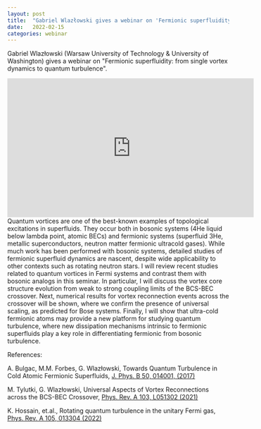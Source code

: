 ```yaml
---
layout: post
title:  "Gabriel Wlazłowski gives a webinar on 'Fermionic superfluidity: from single vortex dynamics to quantum turbulence' at 4pm UK time"
date:   2022-02-15
categories: webinar
---
```


Gabriel Wlazłowski (Warsaw University of Technology & University of Washington) gives a webinar on "Fermionic superfluidity: from single vortex dynamics to quantum turbulence".

<iframe width="560" height="315" src="https://www.youtube.com/embed/2uo0G5USkZ8" title="YouTube video player" frameborder="0" allow="accelerometer; autoplay; clipboard-write; encrypted-media; gyroscope; picture-in-picture" allowfullscreen></iframe>
Quantum vortices are one of the best-known examples of topological excitations in superfluids. They occur both in bosonic systems (4He liquid below lambda point, atomic BECs) and fermionic systems (superfluid 3He, metallic superconductors, neutron matter fermionic ultracold gases). While much work has been performed with bosonic systems, detailed studies of fermionic superfluid dynamics are nascent, despite wide applicability to other contexts such as rotating neutron stars. I will review recent studies related to quantum vortices in Fermi systems and contrast them with bosonic analogs in this seminar. In particular, I will discuss the vortex core structure evolution from weak to strong coupling limits of the BCS-BEC crossover. Next, numerical results for vortex reconnection events across the crossover will be shown, where we confirm the presence of universal scaling, as predicted for Bose systems. Finally, I will show that ultra-cold fermionic atoms may provide a new platform for studying quantum turbulence, where new dissipation mechanisms intrinsic to fermionic superfluids play a key role in differentiating fermionic from bosonic turbulence.

References:

A. Bulgac, M.M. Forbes, G. Wlazłowski, Towards Quantum Turbulence in Cold Atomic Fermionic Superfluids, [J. Phys. B 50, 014001, (2017)](https://iopscience.iop.org/article/10.1088/1361-6455/50/1/014001)

M. Tylutki, G. Wlazłowski, Universal Aspects of Vortex Reconnections across the BCS-BEC Crossover, [Phys. Rev. A 103, L051302 (2021)](https://doi.org/10.1103/PhysRevA.103.L051302)

K. Hossain, et.al., Rotating quantum turbulence in the unitary Fermi gas, [Phys. Rev. A 105, 013304 (2022)](https://doi.org/10.1103/PhysRevA.105.013304)
